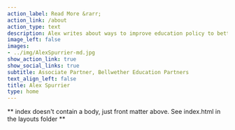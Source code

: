 ```yaml
---
action_label: Read More &rarr;
action_link: /about
action_type: text
description: Alex writes about ways to improve education policy to better serve all students. His areas of focus include educational choice, school finance, curriculum, accountability, and innovation.
image_left: false
images:
- ../img/AlexSpurrier-md.jpg
show_action_link: true
show_social_links: true
subtitle: Associate Partner, Bellwether Education Partners
text_align_left: false
title: Alex Spurrier
type: home
---
```


** index doesn't contain a body, just front matter above.
See index.html in the layouts folder **
